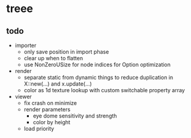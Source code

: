 # treee

## todo

- importer
	- only save position in import phase
	- clear up when to flatten
	- use NonZeroUSize for node indices for Option optimization
- render
	- separate static from dynamic things to reduce duplication in X::new(...) and x.update(...)
	- color as 1d texture lookup with custom switchable property array
- viewer
	- fix crash on minimize
	- render parameters
		- eye dome sensitivity and strength
		- color by height
	- load priority
